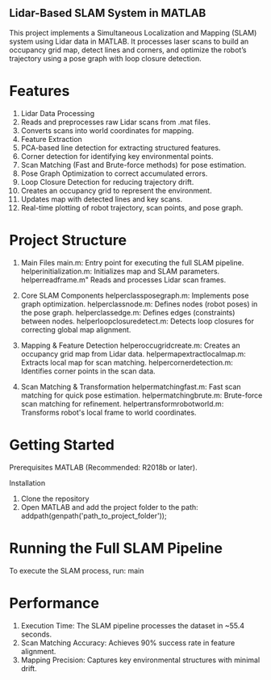 ## Lidar-Based SLAM System in MATLAB

This project implements a Simultaneous Localization and Mapping (SLAM) system using Lidar data in MATLAB. It processes laser scans to build an occupancy grid map, detect lines and corners, and optimize the robot’s trajectory using a pose graph with loop closure detection.

# Features

1. Lidar Data Processing
2. Reads and preprocesses raw Lidar scans from .mat files.
3. Converts scans into world coordinates for mapping.
4. Feature Extraction
5. PCA-based line detection for extracting structured features.
6. Corner detection for identifying key environmental points.
7. Scan Matching (Fast and Brute-force methods) for pose estimation.
8. Pose Graph Optimization to correct accumulated errors.
9. Loop Closure Detection for reducing trajectory drift.
10. Creates an occupancy grid to represent the environment.
11. Updates map with detected lines and key scans.
12. Real-time plotting of robot trajectory, scan points, and pose graph.

# Project Structure

1. Main Files
main.m:	Entry point for executing the full SLAM pipeline.
helperinitialization.m:	Initializes map and SLAM parameters.
helperreadframe.m"	Reads and processes Lidar scan frames.

2. Core SLAM Components
helperclassposegraph.m:	Implements pose graph optimization.
helperclassnode.m:	Defines nodes (robot poses) in the pose graph.
helperclassedge.m:	Defines edges (constraints) between nodes.
helperloopclosuredetect.m:	Detects loop closures for correcting global map alignment.

3. Mapping & Feature Detection
helperoccugridcreate.m:	Creates an occupancy grid map from Lidar data.
helpermapextractlocalmap.m:	Extracts local map for scan matching.
helpercornerdetection.m:	Identifies corner points in the scan data.

5. Scan Matching & Transformation
helpermatchingfast.m:	Fast scan matching for quick pose estimation.
helpermatchingbrute.m:	Brute-force scan matching for refinement.
helpertransformrobotworld.m:	Transforms robot's local frame to world coordinates.

# Getting Started

Prerequisites
MATLAB (Recommended: R2018b or later).

Installation
1. Clone the repository
2. Open MATLAB and add the project folder to the path:
  addpath(genpath('path_to_project_folder'));

# Running the Full SLAM Pipeline

To execute the SLAM process, run:
main

# Performance

1. Execution Time: The SLAM pipeline processes the dataset in ~55.4 seconds.
2. Scan Matching Accuracy: Achieves 90% success rate in feature alignment.
3. Mapping Precision: Captures key environmental structures with minimal drift.

